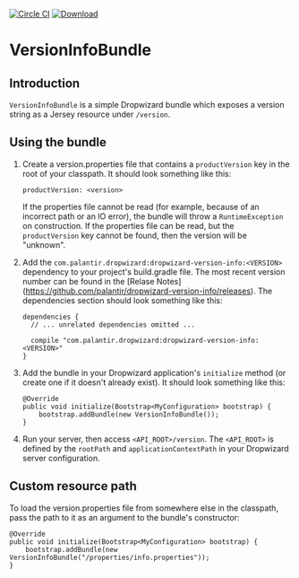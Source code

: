 [![Circle CI](https://circleci.com/gh/palantir/dropwizard-version-info.svg?style=svg&circle-token=0f0266bd0245635428b61e832c4f59c408e915e6)](https://circleci.com/gh/palantir/dropwizard-version-info)
[ ![Download](https://api.bintray.com/packages/palantir/releases/dropwizard-version-info/images/download.svg) ](https://bintray.com/palantir/releases/dropwizard-version-info/_latestVersion)

VersionInfoBundle
=================

Introduction
------------

`VersionInfoBundle` is a simple Dropwizard bundle which exposes a
version string as a Jersey resource under `/version`.

Using the bundle
----------------

1.  Create a version.properties file that contains a `productVersion`
    key in the root of your classpath. It should look something like
    this:

    ``` {.sourceCode .none}
    productVersion: <version>
    ```

    If the properties file cannot be read (for example, because of an
    incorrect path or an IO error), the bundle will throw a
    `RuntimeException` on construction. If the properties file can be
    read, but the `productVersion` key cannot be found, then the version
    will be "unknown".

2.  Add the `com.palantir.dropwizard:dropwizard-version-info:<VERSION>`
    dependency to your project's build.gradle file. The most recent
    version number can be found in the [Relase Notes]
    (https://github.com/palantir/dropwizard-version-info/releases).
    The dependencies section should look something like this:

    ``` {.sourceCode .none}
    dependencies {
      // ... unrelated dependencies omitted ...

      compile "com.palantir.dropwizard:dropwizard-version-info:<VERSION>"
    }
    ```

3.  Add the bundle in your Dropwizard application's `initialize` method
    (or create one if it doesn't already exist). It should look
    something like this:

    ``` {.sourceCode .java}
    @Override
    public void initialize(Bootstrap<MyConfiguration> bootstrap) {
        bootstrap.addBundle(new VersionInfoBundle());
    }
    ```

4.  Run your server, then access `<API_ROOT>/version`. The `<API_ROOT>`
    is defined by the `rootPath` and `applicationContextPath` in your
    Dropwizard server configuration.

Custom resource path
--------------------

To load the version.properties file from somewhere else in the
classpath, pass the path to it as an argument to the bundle's
constructor:

``` {.sourceCode .java}
@Override
public void initialize(Bootstrap<MyConfiguration> bootstrap) {
    bootstrap.addBundle(new VersionInfoBundle("/properties/info.properties"));
}
```
